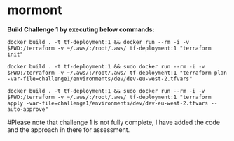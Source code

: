 # mormont

**Build Challenge 1 by executing below commands:**

`docker build . -t tf-deployment:1 && docker run --rm -i -v $PWD:/terraform -v ~/.aws/:/root/.aws/ tf-deployment:1 "terraform init"`

`docker build . -t tf-deployment:1 && sudo docker run --rm -i -v $PWD:/terraform -v ~/.aws/:/root/.aws/ tf-deployment:1 "terraform plan -var-file=challenge1/environments/dev/dev-eu-west-2.tfvars"`

`docker build . -t tf-deployment:1 && sudo docker run --rm -i -v $PWD:/terraform -v ~/.aws/:/root/.aws/ tf-deployment:1 "terraform apply -var-file=challenge1/environments/dev/dev-eu-west-2.tfvars --auto-approve"`

#Please note that challenge 1 is not fully complete, I have added the code and the approach in there for assessment.
